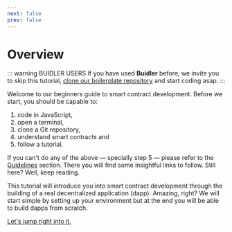 ```yaml
---
next: false
prev: false
---
```


# Overview

::: warning BUIDLER USERS
If you have used **Buidler** before, we invite you to skip this tutorial, [clone our boilerplate repository](#) and start coding asap.
:::

Welcome to our beginners guide to smart contract development. Before we start, you should be capable to:

  1. code in JavaScript,
  2. open a terminal,
  3. clone a Git repository,
  4. understand smart contracts and
  5. follow a tutorial.

If you can't do any of the above — specially step 5 — please refer to the [Guidelines](./0-guidelines/) section. There you will find some insightful links to follow. Still here? Well, keep reading.

This tutorial will introduce you into smart contract development through the building of a real decentralized application (dapp). Amazing, right? We will start simple by setting up your environment but at the end you will be able to build dapps from scratch.

[Let's jump right into it.](./1-setup/)